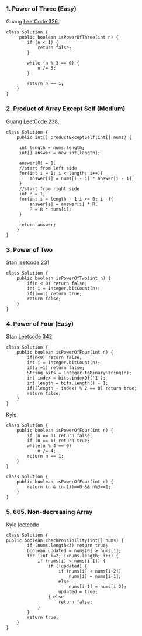 ### 1. Power of Three (Easy)
Guang [LeetCode 326.](https://leetcode.com/problems/power-of-three/description/)
```
class Solution {
     public boolean isPowerOfThree(int n) {
        if (n < 1) {
            return false;
        }

        while (n % 3 == 0) {
            n /= 3;
        }

        return n == 1;
    }
}

```

### 2.  Product of Array Except Self (Medium)
Guang [LeetCode 238.](https://leetcode.com/problems/product-of-array-except-self/description/)
```
class Solution {
    public int[] productExceptSelf(int[] nums) {
       
     int length = nums.length;
     int[] answer = new int[length]; 
     
     answer[0] = 1; 
     //start from left side    
     for(int i = 1; i < length; i++){
         answer[i] = nums[i - 1] * answer[i - 1];
     }
     //start from right side
     int R = 1;
     for(int i = length - 1;i >= 0; i--){
         answer[i] = answer[i] * R;
         R = R * nums[i];
     }
        
     return answer;
    }
}
```

### 3. Power of Two
Stan [leetcode 231](https://leetcode.com/problems/power-of-two/submissions/)
```
class Solution {
    public boolean isPowerOfTwo(int n) {
        if(n < 0) return false;
        int i = Integer.bitCount(n);
        if(i==1) return true;
        return false;
    }
}
```

### 4. Power of Four (Easy)
Stan [Leetcode 342](https://leetcode.com/problems/power-of-four/)

```
class Solution {
    public boolean isPowerOfFour(int n) {
        if(n<0) return false;
        int i = Integer.bitCount(n);        
        if(i!=1) return false;
        String bits = Integer.toBinaryString(n);
        int index = bits.indexOf('1');
        int length = bits.length() - 1;
        if((length - index) % 2 == 0) return true;
        return false;
    }
}

```

Kyle
```
class Solution {
    public boolean isPowerOfFour(int n) {
        if (n == 0) return false;
        if (n == 1) return true;
        while(n % 4 == 0)
            n /= 4;
        return n == 1;
    }
}
```
```
class Solution {
    public boolean isPowerOfFour(int n) {
        return (n & (n-1))==0 && n%3==1;
    }
}
```

### 5. 665. Non-decreasing Array
Kyle
[leetcode](https://leetcode.com/problems/non-decreasing-array/)
```
class Solution {
public boolean checkPossibility(int[] nums) {
        if (nums.length<3) return true;
        boolean updated = nums[0] > nums[1];
        for (int i=2; i<nums.length; i++) {
            if (nums[i] < nums[i-1]) {
                if (!updated) {
                    if (nums[i] < nums[i-2]) 
                        nums[i] = nums[i-1];
                    else 
                        nums[i-1] = nums[i-2];
                    updated = true;
                } else 
                    return false;
            }
        }
        return true;
    }
}
```

